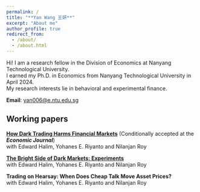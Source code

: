 ```yaml
---
permalink: /
title: "**Yan Wang 王妍**"
excerpt: "About me"
author_profile: true
redirect_from: 
  - /about/
  - /about.html
---
```


Hi! I am a research fellow in the Division of Economics at Nanyang Technological University. <br> I earned my Ph.D. in Economics from Nanyang Technological University in April 2024. <br> My research interests lie in behavioral and experimental finance.

**Email**: [yan006@e.ntu.edu.sg](yan006@e.ntu.edu.sg)



**Working papers**
------

[**How Dark Trading Harms Financial Markets**](https://papers.ssrn.com/sol3/papers.cfm?abstract_id=4602225#:~:text=When%20information%20is%20diffused%2C%20dark,between%20informed%20and%20uninformed%20traders.) (Conditionally accepted at the **_Economic Journal_**)
<br>with Edward Halim, Yohanes E. Riyanto and Nilanjan Roy

[**The Bright Side of Dark Markets: Experiments**](https://papers.ssrn.com/sol3/papers.cfm?abstract_id=4025127)
<br>with Edward Halim, Yohanes E. Riyanto and Nilanjan Roy

**Trading on Hearsay: When Does Cheap Talk Move Asset Prices?**
<br>with Edward Halim, Yohanes E. Riyanto and Nilanjan Roy
